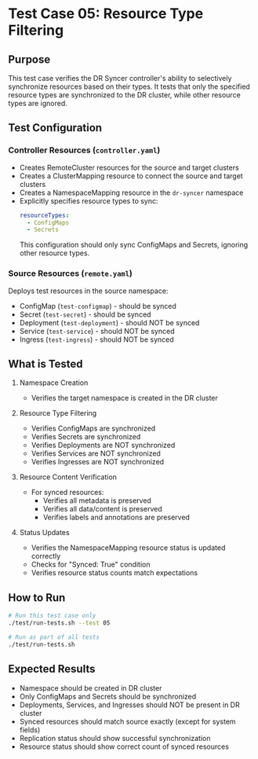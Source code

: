 # Test Case 05: Resource Type Filtering

## Purpose
This test case verifies the DR Syncer controller's ability to selectively synchronize resources based on their types. It tests that only the specified resource types are synchronized to the DR cluster, while other resource types are ignored.

## Test Configuration

### Controller Resources (`controller.yaml`)
- Creates RemoteCluster resources for the source and target clusters
- Creates a ClusterMapping resource to connect the source and target clusters
- Creates a NamespaceMapping resource in the `dr-syncer` namespace
- Explicitly specifies resource types to sync:
  ```yaml
  resourceTypes:
    - ConfigMaps
    - Secrets
  ```
  This configuration should only sync ConfigMaps and Secrets, ignoring other resource types.

### Source Resources (`remote.yaml`)
Deploys test resources in the source namespace:
- ConfigMap (`test-configmap`) - should be synced
- Secret (`test-secret`) - should be synced
- Deployment (`test-deployment`) - should NOT be synced
- Service (`test-service`) - should NOT be synced
- Ingress (`test-ingress`) - should NOT be synced

## What is Tested
1. Namespace Creation
   - Verifies the target namespace is created in the DR cluster

2. Resource Type Filtering
   - Verifies ConfigMaps are synchronized
   - Verifies Secrets are synchronized
   - Verifies Deployments are NOT synchronized
   - Verifies Services are NOT synchronized
   - Verifies Ingresses are NOT synchronized

3. Resource Content Verification
   - For synced resources:
     * Verifies all metadata is preserved
     * Verifies all data/content is preserved
     * Verifies labels and annotations are preserved

4. Status Updates
   - Verifies the NamespaceMapping resource status is updated correctly
   - Checks for "Synced: True" condition
   - Verifies resource status counts match expectations

## How to Run
```bash
# Run this test case only
./test/run-tests.sh --test 05

# Run as part of all tests
./test/run-tests.sh
```

## Expected Results
- Namespace should be created in DR cluster
- Only ConfigMaps and Secrets should be synchronized
- Deployments, Services, and Ingresses should NOT be present in DR cluster
- Synced resources should match source exactly (except for system fields)
- Replication status should show successful synchronization
- Resource status should show correct count of synced resources
